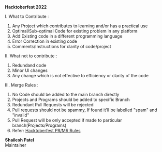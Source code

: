 <strong>Hacktoberfest 2022</strong>

I. What to Contribute :

  1.    Any Project which contributes to learning and/or has a practical use
  2.   Optimal/Sub-optimal Code for existing problem in any platform  
  3.  Add Existing code in a different programming language
  4.   Error Correction in existing code
  5.    Comments/Instructions for clarity of code/project 


II. What not to contribute :

  1.    Redundand code
  2.   Minor UI changes
  3.  Any change which is  not effective to efficiency or clarity of the code


III. Merge Rules :
  1.    No Code should be added to the main branch directly
  2.   Projects and Programs should be added to specific Branch 
  3.  Redundant Pull Requests will be rejected
  4.   Pull requests should not be spammy, If found it'll be labelled "spam" and "invalid"
  5.    Pull Request will be only accepted if made to particular branch(Projects/Programs)
  6.   Refer: <a href="https://hacktoberfest.com/participation/#pr-mr-details">Hacktoberfest PR/MR Rules</a>
  
  
  
<strong>Shailesh Patel</strong><br>
Maintainer
